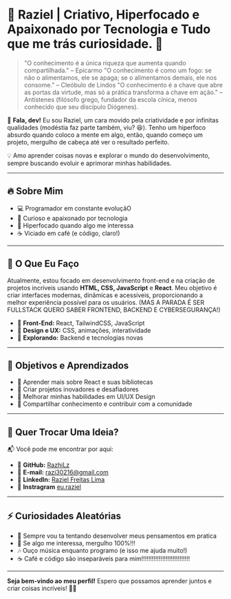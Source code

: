 # 🌟 Raziel | Criativo, Hiperfocado e Apaixonado por Tecnologia e Tudo que me trás curiosidade. 🚀

> "O conhecimento é a única riqueza que aumenta quando compartilhada." – Epicarmo
> "O conhecimento é como um fogo: se não o alimentamos, ele se apaga; se o alimentamos demais, ele nos consome." – Cleóbulo de Lindos
> "O conhecimento é a chave que abre as portas da virtude, mas só a prática transforma a chave em ação." – Antístenes (filósofo grego, fundador da escola cínica, menos conhecido que seu discípulo Diógenes).

👋 **Fala, dev!** Eu sou Raziel, um cara movido pela criatividade e por infinitas qualidades (modéstia faz parte também, viu? 😆). Tenho um hiperfoco absurdo quando coloco a mente em algo, então, quando começo um projeto, mergulho de cabeça até ver o resultado perfeito.

💡 Amo aprender coisas novas e explorar o mundo do desenvolvimento, sempre buscando evoluir e aprimorar minhas habilidades.

---

## 🔥 Sobre Mim

- 💻 Programador em constante evoluçãO
- 🚀 Curioso e apaixonado por tecnologia
- 🧠 Hiperfocado quando algo me interessa
- ☕ Viciado em café (e código, claro!)

---

## 🚀 O Que Eu Faço

Atualmente, estou focado em desenvolvimento front-end e na criação de projetos incríveis usando **HTML, CSS, JavaScript** e **React**. Meu objetivo é criar interfaces modernas, dinâmicas e acessíveis, proporcionando a melhor experiência possível para os usuários. (MAS A PARADA É SER FULLSTACK QUERO SABER FRONTEND, BACKEND E CYBERSEGURANÇA!)

- 🔹 **Front-End:** React, TailwindCSS, JavaScript
- 🔹 **Design e UX:** CSS, animações, interatividade
- 🔹 **Explorando:** Backend e tecnologias novas

---

## 🎯 Objetivos e Aprendizados

- 📌 Aprender mais sobre React e suas bibliotecas
- 📌 Criar projetos inovadores e desafiadores
- 📌 Melhorar minhas habilidades em UI/UX Design
- 📌 Compartilhar conhecimento e contribuir com a comunidade

---

## 🤝 Quer Trocar Uma Ideia?

📬 Você pode me encontrar por aqui:

- 📌 **GitHub:** [RazhiLz](https://github.com/RazhiLz)
- 📌 **E-mail:** razi30216@gmail.com
- 📌 **LinkedIn:**  [Raziel Freitas Lima](https://www.linkedin.com/in/raziel-freitas-lima-ab3592332?utm_source=share&utm_campaign=share_via&utm_content=profile&utm_medium=android_app)
- 📌 **Instragram** [eu.raziel](https://www.instagram.com/eu.raziel?igsh=NTlqb2djamE0b2s0)
---

## ⚡ Curiosidades Aleatórias

- 🤯 Sempre vou ta tentando desenvolver meus pensamentos em pratica
- 🚀 Se algo me interessa, mergulho 100%!!!
- 🎶 Ouço música enquanto programo (e isso me ajuda muito!)
- ☕ Café e código são inseparáveis para mim!!!!!!!!!!!!!!!!!!!!!!!!!!!!

---

**Seja bem-vindo ao meu perfil!** Espero que possamos aprender juntos e criar coisas incríveis! 🚀🔥
